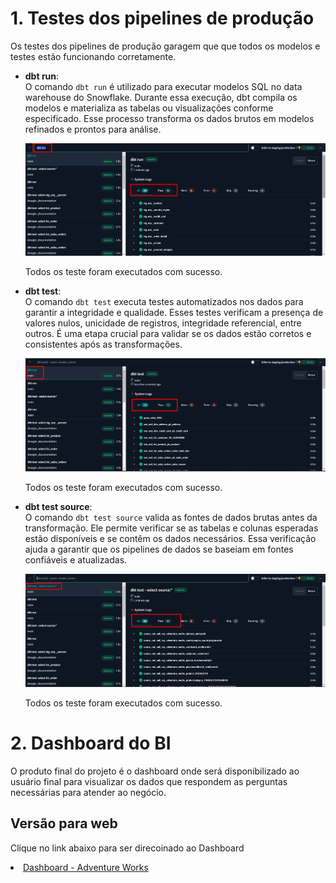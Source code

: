 # 1. Testes dos pipelines de produção

Os testes dos pipelines de produção garagem que que todos os modelos e testes estão funcionando corretamente.

- **dbt run**:  
  O comando `dbt run` é utilizado para executar modelos SQL no data warehouse do Snowflake. Durante essa execução, dbt compila os modelos e materializa as tabelas ou visualizações conforme especificado. Esse processo transforma os dados brutos em modelos refinados e prontos para análise.

  ![Teste dbt run](img/aw_dbt_run.jpg)

  Todos os teste foram executados com sucesso.

- **dbt test**:  
  O comando `dbt test` executa testes automatizados nos dados para garantir a integridade e qualidade. Esses testes verificam a presença de valores nulos, unicidade de registros, integridade referencial, entre outros. É uma etapa crucial para validar se os dados estão corretos e consistentes após as transformações.

    ![Teste dbt test](img/aw_dbt_test.jpg)

  Todos os teste foram executados com sucesso.

- **dbt test source**:  
  O comando `dbt test source` valida as fontes de dados brutas antes da transformação. Ele permite verificar se as tabelas e colunas esperadas estão disponíveis e se contêm os dados necessários. Essa verificação ajuda a garantir que os pipelines de dados se baseiam em fontes confiáveis e atualizadas.

    ![Teste dbt test source](img/aw_dbt_test_source.jpg)

  Todos os teste foram executados com sucesso.

 # 2. Dashboard do BI

 O produto final do projeto é o dashboard onde será disponibilizado ao usuário final para visualizar os dados que respondem as perguntas necessárias para atender ao negócio.

## Versão para web

Clique no link abaixo para ser direcoinado ao Dashboard

<li><a href="https://app.powerbi.com/view?r=eyJrIjoiMzA4ZTgxZTctMjkxYy00NDc4LWJhNzMtYjQ1OTFjZDhkMzMzIiwidCI6IjE0Y2JkNWE3LWVjOTQtNDZiYS1iMzE0LWNjMGZjOTcyYTE2MSIsImMiOjh9"> Dashboard - Adventure Works</a></li>






